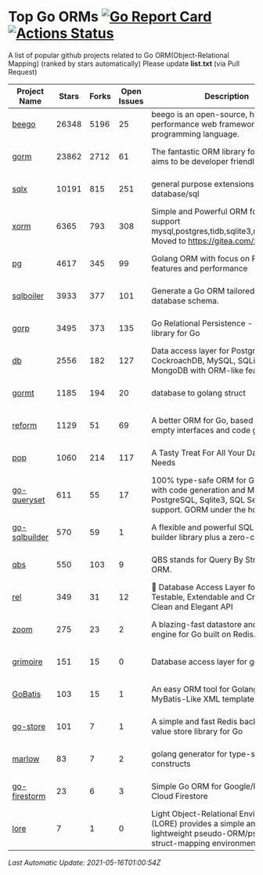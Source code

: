 # Top Go ORMs [![Go Report Card](https://goreportcard.com/badge/github.com/d-tsuji/awesome-go-orms)](https://goreportcard.com/report/github.com/d-tsuji/awesome-go-orms) [![Actions Status](https://github.com/d-tsuji/awesome-go-orms/workflows/CI/badge.svg)](https://github.com/d-tsuji/awesome-go-orms/actions)
A list of popular github projects related to Go ORM(Object-Relational Mapping) (ranked by stars automatically)
Please update **list.txt** (via Pull Request)

| Project Name | Stars | Forks | Open Issues | Description | Last Update |
| ------------ | ----- | ----- | ----------- | ----------- | ----------- |
| [beego](https://github.com/beego/beego) | 26348 | 5196 | 25 | beego is an open-source, high-performance web framework for the Go programming language. | 2021-05-15 09:30:52 |
| [gorm](https://github.com/go-gorm/gorm) | 23862 | 2712 | 61 | The fantastic ORM library for Golang, aims to be developer friendly | 2021-05-15 20:26:43 |
| [sqlx](https://github.com/jmoiron/sqlx) | 10191 | 815 | 251 | general purpose extensions to golang's database/sql | 2021-05-15 17:05:59 |
| [xorm](https://github.com/go-xorm/xorm) | 6365 | 793 | 308 | Simple and Powerful ORM for Go, support mysql,postgres,tidb,sqlite3,mssql,oracle, Moved to https://gitea.com/xorm/xorm | 2021-05-14 08:54:22 |
| [pg](https://github.com/go-pg/pg) | 4617 | 345 | 99 | Golang ORM with focus on PostgreSQL features and performance | 2021-05-15 06:57:28 |
| [sqlboiler](https://github.com/volatiletech/sqlboiler) | 3933 | 377 | 101 | Generate a Go ORM tailored to your database schema. | 2021-05-15 19:17:35 |
| [gorp](https://github.com/go-gorp/gorp) | 3495 | 373 | 135 | Go Relational Persistence - an ORM-ish library for Go | 2021-05-14 07:12:48 |
| [db](https://github.com/upper/db) | 2556 | 182 | 127 | Data access layer for PostgreSQL, CockroachDB, MySQL, SQLite and MongoDB with ORM-like features. | 2021-05-15 04:20:38 |
| [gormt](https://github.com/xxjwxc/gormt) | 1185 | 194 | 20 | database to golang struct | 2021-05-14 08:40:29 |
| [reform](https://github.com/go-reform/reform) | 1129 | 51 | 69 | A better ORM for Go, based on non-empty interfaces and code generation. | 2021-05-14 05:39:07 |
| [pop](https://github.com/gobuffalo/pop) | 1060 | 214 | 117 | A Tasty Treat For All Your Database Needs | 2021-05-14 05:38:35 |
| [go-queryset](https://github.com/jirfag/go-queryset) | 611 | 55 | 17 | 100% type-safe ORM for Go (Golang) with code generation and MySQL, PostgreSQL, Sqlite3, SQL Server support. GORM under the hood. | 2021-05-14 07:05:58 |
| [go-sqlbuilder](https://github.com/huandu/go-sqlbuilder) | 570 | 59 | 1 | A flexible and powerful SQL string builder library plus a zero-config ORM. | 2021-05-11 06:12:34 |
| [qbs](https://github.com/coocood/qbs) | 550 | 103 | 9 | QBS stands for Query By Struct. A Go ORM. | 2021-05-05 01:33:06 |
| [rel](https://github.com/go-rel/rel) | 349 | 31 | 12 | :gem: Database Access Layer for Golang - Testable, Extendable and Crafted Into a Clean and Elegant API | 2021-05-15 07:44:21 |
| [zoom](https://github.com/albrow/zoom) | 275 | 23 | 2 | A blazing-fast datastore and querying engine for Go built on Redis. | 2021-05-05 19:14:27 |
| [grimoire](https://github.com/Fs02/grimoire) | 151 | 15 | 0 | Database access layer for golang | 2021-03-07 09:16:34 |
| [GoBatis](https://github.com/runner-mei/GoBatis) | 103 | 15 | 1 | An easy ORM tool for Golang, support MyBatis-Like XML template SQL | 2021-04-18 03:41:54 |
| [go-store](https://github.com/gosuri/go-store) | 101 | 7 | 1 | A simple and fast Redis backed key-value store library for Go | 2021-03-20 12:53:43 |
| [marlow](https://github.com/dadleyy/marlow) | 83 | 7 | 2 | golang generator for type-safe sql api constructs | 2021-02-04 04:52:23 |
| [go-firestorm](https://github.com/jschoedt/go-firestorm) | 23 | 6 | 3 | Simple Go ORM for Google/Firebase Cloud Firestore | 2021-05-08 02:12:20 |
| [lore](https://github.com/abrahambotros/lore) | 7 | 1 | 0 | Light Object-Relational Environment (LORE) provides a simple and lightweight pseudo-ORM/pseudo-struct-mapping environment for Go | 2021-04-20 15:13:47 |

*Last Automatic Update: 2021-05-16T01:00:54Z*